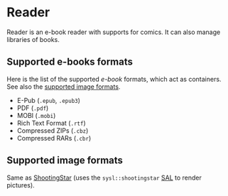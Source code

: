 # Reader

Reader is an e-book reader with supports for comics. It can also manage libraries of books.

## Supported e-books formats

Here is the list of the supported _e-book_ formats, which act as containers. See also the [supported image formats](#supported-image-formats).

- E-Pub (`.epub`, `.epub3`)
- PDF (`.pdf`)
- MOBI (`.mobi`)
- Rich Text Format (`.rtf`)
- Compressed ZIPs (`.cbz`)
- Compressed RARs (`.cbr`)

## Supported image formats

Same as [ShootingStar](ShootingStar.md#supported-formats) (uses the `sysl::shootingstar` [SAL](../specs/libraries.md#system-applications-libraries) to render pictures).
